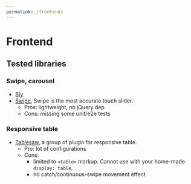 ```yaml
---
permalink: /frontend/
---
```


# Frontend

## Tested libraries

### Swipe, carousel

- [Sly](http://darsa.in/sly/)
- [Swipe](https://github.com/thebird/Swipe), Swipe is the most accurate touch slider. 
    - Pros: lightweight, no jQuery dep
    - Cons: missing some unit/e2e tests

### Responsive table

- [Tablesaw](https://github.com/filamentgroup/tablesaw), a group of plugin for responsive table.
    - Pro: lot of configurations
    - Cons: 
        - limited to ```<table>``` markup. Cannot use with your home-made ```display: table```.
        - no catch/continuous-swipe movement effect
